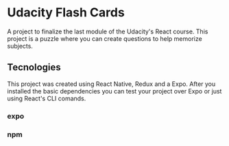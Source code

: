 # Udacity Flash Cards

A project to finalize the last module of the Udacity's React course. This project is a puzzle where you can create questions to help memorize subjects.

## Tecnologies

This project was created using React Native, Redux and a Expo. After you installed the basic dependencies you can test your project over Expo or just using React's CLI comands.

### expo

### npm